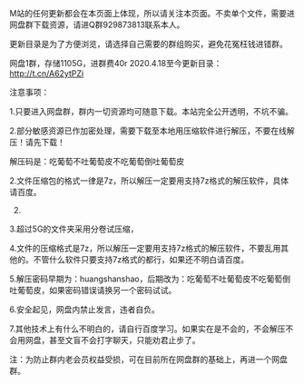M站的任何更新都会在本页面上体现，所以请关注本页面。不卖单个文件，需要进网盘群下载资源，请进Q群929873813联系本人。

更新目录是为了方便浏览，请选择自己需要的群组购买，避免花冤枉钱进错群。

网盘1群，存储1105G，进群费40r
2020.4.18至今更新目录：http://t.cn/A62ytPZi



注意事项：

1.只要进入网盘群，群内一切资源均可随意下载。本站完全公开透明，不坑不骗。

2.部分敏感资源已作加密处理，需要下载至本地用压缩软件进行解压，不要在线解压！请先下载！  

解压码是：吃葡萄不吐葡萄皮不吃葡萄倒吐葡萄皮

2.文件压缩包的格式一律是7z，所以解压一定要用支持7z格式的解压软件，具体请百度。

2.

3.超过5G的文件夹采用分卷试压缩，

4.文件的压缩格式是7z，所以解压一定要用支持7z格式的解压软件，不要乱用其他的。不管什么软件只要支持7z格式的都行，如果还不明白请百度。

5.解压密码早期为：huangshanshao，后期改为：吃葡萄不吐葡萄皮不吃葡萄倒吐葡萄皮，如果密码错误请换另一个密码试试。

6.安全起见，网盘内禁止发言，违者自负。

7.其他技术上有什么不明白的，请自行百度学习。如果实在是不会的，不会解压不会用网盘，甚至文盲不会打字聊天，只能劝君止步了。

注：为防止群内老会员权益受损，可在目前所在网盘群的基础上，再进一个网盘群。
